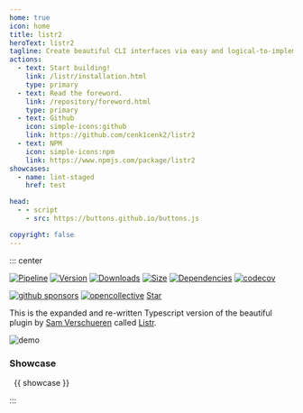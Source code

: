 ```yaml
---
home: true
icon: home
title: listr2
heroText: listr2
tagline: Create beautiful CLI interfaces via easy and logical-to-implement task lists that feel alive and interactive.
actions:
  - text: Start building!
    link: /listr/installation.html
    type: primary
  - text: Read the foreword.
    link: /repository/foreword.html
    type: primary
  - text: Github
    icon: simple-icons:github
    link: https://github.com/cenk1cenk2/listr2
  - text: NPM
    icon: simple-icons:npm
    link: https://www.npmjs.com/package/listr2
showcases:
  - name: lint-staged
    href: test

head:
  - - script
    - src: https://buttons.github.io/buttons.js

copyright: false
---
```


::: center

[![Pipeline](https://gitlab.kilic.dev/libraries/listr2/badges/master/pipeline.svg?style=flat-square&ignore_skipped=true)](https://gitlab.kilic.dev/libraries/listr2/-/commits/master) [![Version](https://img.shields.io/npm/v/listr2.svg?style=flat-square&logo=npm)](https://www.npmjs.com/package/listr2?activeTab=versions) [![Downloads](https://img.shields.io/npm/dm/listr2.svg?style=flat-square&logo=npm)](https://www.npmjs.com/package/listr2) [![Size](https://img.shields.io/bundlephobia/min/listr2?style=flat-square&logo=npm)](https://www.npmjs.com/package/listr2) [![Dependencies](https://img.shields.io/librariesio/release/npm/listr2?style=flat-square&logo=npm)](https://www.npmjs.com/package/listr2?activeTab=dependencies) [![codecov](https://codecov.io/gh/cenk1cenk2/listr2/branch/master/graph/badge.svg?style=flat-square)](https://codecov.io/gh/cenk1cenk2/listr2)

[![github sponsors](https://img.shields.io/github/sponsors/cenk1cenk2?label=github%20sponsors&style=flat-square&logo=github)](https://github.com/sponsors/cenk1cenk2) [![opencollective](https://img.shields.io/opencollective/sponsors/listr2?label=open%20collective&logo=opencollective)](https://opencollective.com/listr2) <a class="github-button" href="https://github.com/listr2/listr2" data-color-scheme="no-preference: light; light: light; dark: dark;" data-icon="octicon-star" data-size="large" data-show-count="true" aria-label="Star listr2/listr2 on GitHub">Star</a>

This is the expanded and re-written Typescript version of the beautiful plugin by [Sam Verschueren](https://github.com/SamVerschueren) called [Listr](https://github.com/SamVerschueren/listr).

![demo](../examples/renderer-default.gif)

### Showcase

<span v-for="showcase in showcases">
  <a :href="'https://www.npmjs.com/package/' + showcase" target="_blank" style="padding: 8px;"><Badge type="warning" vertical="middle">{{ showcase }}</Badge></a>
</span>

:::

<script setup>
let showcases = [
  "lint-staged",
  "cypress",
  "@electron-forge/shared-types",
  "@graphql-codegen/cli",
  "contentful-migration",
  "@electron-forge/core",
  "@redwoodjs/cli-helpers"
]
</script>
